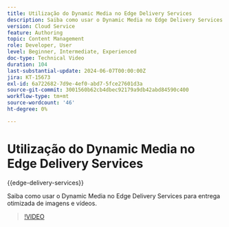 ```yaml
---
title: Utilização do Dynamic Media no Edge Delivery Services
description: Saiba como usar o Dynamic Media no Edge Delivery Services para entrega otimizada de imagens e vídeos.
version: Cloud Service
feature: Authoring
topic: Content Management
role: Developer, User
level: Beginner, Intermediate, Experienced
doc-type: Technical Video
duration: 104
last-substantial-update: 2024-06-07T00:00:00Z
jira: KT-15673
exl-id: 6a722682-7d9e-4ef0-abd7-5fce27601d3a
source-git-commit: 3001560b62cb4dbec92179a9db42abd84590c400
workflow-type: tm+mt
source-wordcount: '46'
ht-degree: 0%

---
```


# Utilização do Dynamic Media no Edge Delivery Services

{{edge-delivery-services}}

Saiba como usar o Dynamic Media no Edge Delivery Services para entrega otimizada de imagens e vídeos.

>[!VIDEO](https://video.tv.adobe.com/v/3429593/?learn=on)
